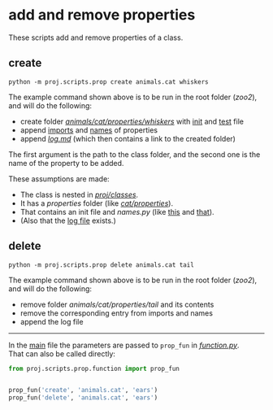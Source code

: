 # add and remove properties

These scripts add and remove properties of a class.


## create

```
python -m proj.scripts.prop create animals.cat whiskers
```

The example command shown above is to be run in the root folder (_zoo2_),<br>
and will do the following:

* create folder [_animals/cat/properties/whiskers_](../../classes/animals/cat/properties/whiskers)
with [init](../../classes/animals/cat/properties/whiskers/__init__.py)
and [test](../../classes/animals/cat/properties/whiskers/_test.py) file
* append [imports](../../classes/animals/cat/properties/__init__.py)
and [names](../../classes/animals/cat/properties/names.py) of properties
* append [_log.md_](log.md) (which then contains a link to the created folder)

The first argument is the path to the class folder,
and the second one is the name of the property to be added.

These assumptions are made:

* The class is nested in [_proj/classes_](../../../proj/classes).
* It has a _properties_ folder (like [_cat/properties_](../../classes/animals/cat/properties)).
* That contains an init file and _names.py_ (like [this](../../classes/animals/cat/properties/__init__.py)
and [that](../../classes/animals/cat/properties/names.py)).
* (Also that the [log file](log.md) exists.)

## delete

```
python -m proj.scripts.prop delete animals.cat tail
```

The example command shown above is to be run in the root folder (_zoo2_),<br>
and will do the following:

* remove folder _animals/cat/properties/tail_ and its contents
* remove the corresponding entry from imports and names
* append the log file

----

In the [main](__main__.py) file the parameters are passed to `prop_fun` in [_function.py_](function.py).<br>
That can also be called directly:

```python
from proj.scripts.prop.function import prop_fun


prop_fun('create', 'animals.cat', 'ears')
prop_fun('delete', 'animals.cat', 'ears')
```
